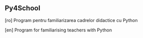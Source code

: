 ## Py4School

[ro] Program pentru familiarizarea cadrelor didactice cu Python

[en] Program for familiarising teachers with Python
